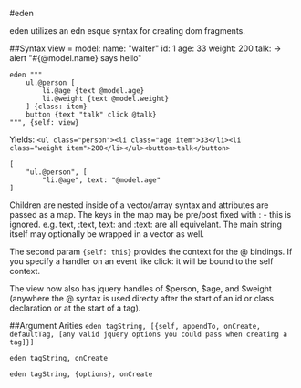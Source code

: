 #eden


eden utilizes an edn esque syntax for creating dom fragments. 


##Syntax
	view =
		model:
			name: "walter"
			id: 1
			age: 33
			weight: 200
		talk: ->
			alert "#{@model.name} says hello"
			
	eden """
		ul.@person [
			li.@age {text @model.age} 
			li.@weight {text @model.weight}
		] {class: item}
		button {text "talk" click @talk}
	""", {self: view}
	
Yields:
```<ul class="person"><li class="age item">33</li><li class="weight item">200</li></ul><button>talk</button>```
	
	[
		"ul.@person", [
			"li.@age", text: "@model.age"
	]
Children are nested inside of a vector/array syntax and attributes are passed as a map. The keys in the map may be pre/post fixed with : - this is ignored. e.g. text, :text, text: and :text: are all equivelant. The main string itself may optionally be wrapped in a vector as well.

The second param ```{self: this}``` provides the context for the @ bindings. If you specify a handler on an event like click: it will be bound to the self context. 

The view now also has jquery handles of $person, $age, and $weight (anywhere the @ syntax is used directy after the start of an id or class declaration or at the start of a tag). 

##Argument Arities
```eden tagString, [{self, appendTo, onCreate, defaultTag, [any valid jquery options you could pass when creating a tag]}]```

```eden tagString, onCreate```

```eden tagString, {options}, onCreate```